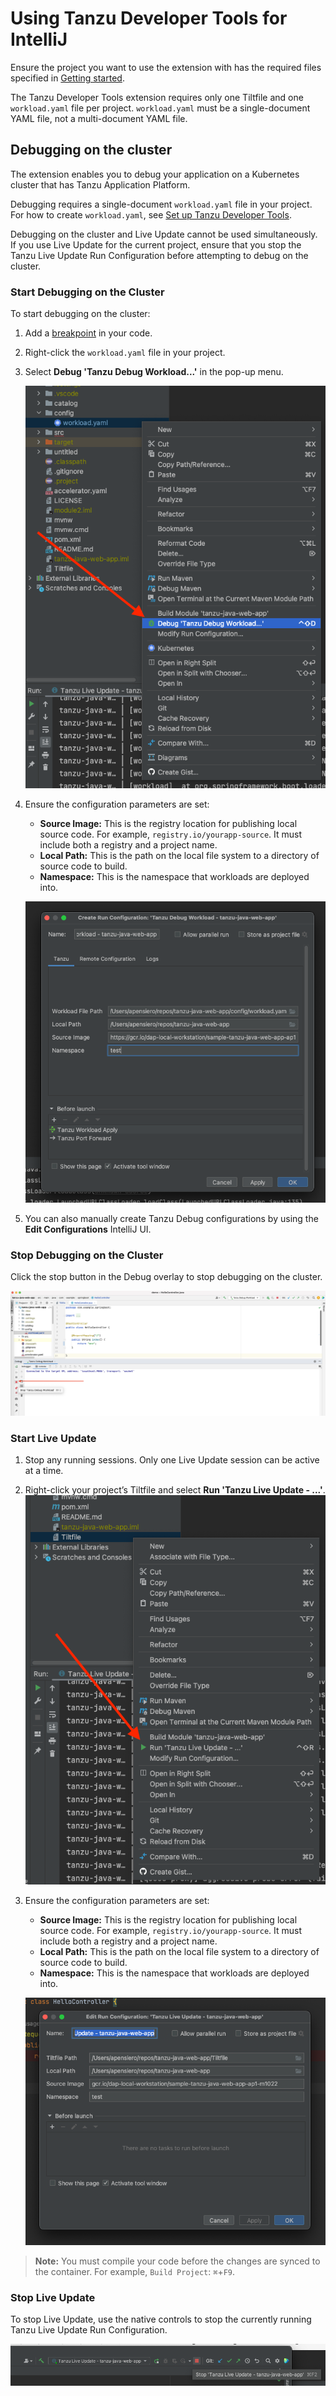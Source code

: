 # Using Tanzu Developer Tools for IntelliJ

Ensure the project you want to use the extension with has the required files specified in
[Getting started](getting-started.md).

The Tanzu Developer Tools extension requires only one Tiltfile and one `workload.yaml` file per
project. `workload.yaml` must be a single-document YAML file, not a multi-document YAML file.

## <a id="debugging"></a> Debugging on the cluster

The extension enables you to debug your application on a Kubernetes cluster that has
Tanzu Application Platform.

Debugging requires a single-document `workload.yaml` file in your project. For how to create
`workload.yaml`, see [Set up Tanzu Developer Tools](getting-started.md#set-up-tanzu-dev-tools).

Debugging on the cluster and Live Update cannot be used simultaneously.
If you use Live Update for the current project, ensure that you stop the
Tanzu Live Update Run Configuration before attempting to debug on the cluster.

### <a id="start-debugging"></a> Start Debugging on the Cluster

To start debugging on the cluster:

1. Add a [breakpoint](https://www.jetbrains.com/help/idea/using-breakpoints.html) in your code.
1. Right-click the `workload.yaml` file in your project.
1. Select **Debug 'Tanzu Debug Workload...'** in the pop-up menu.

    ![The IntelliJ interface showing the project tab with the workload.yaml file pop-up menu open and the Tanzu Debug Workload option highlighted](../images/intellij-debugWorkload.png)

1. Ensure the configuration parameters are set:
    - **Source Image:** This is the registry location for publishing local source code.
    For example, `registry.io/yourapp-source`.
    It must include both a registry and a project name.
    - **Local Path:** This is the path on the local file system to a directory of source code to build.
    - **Namespace:** This is the namespace that workloads are deployed into.

    ![Debug config parameters](../images/intellij-config.png)

1. You can also manually create Tanzu Debug configurations by using the **Edit Configurations**
IntelliJ UI.

### <a id="stop-debugging"></a> Stop Debugging on the Cluster

Click the stop button in the Debug overlay to stop debugging on the cluster.

![The IntelliJ interface showing the debug interface pointing out the stop rectangle icon and mouseover description](../images/intellij-stopDebug.png)

### <a id="start-live-update"></a> Start Live Update

1. Stop any running sessions. Only one Live Update session can be active at a time.
1. Right-click your project’s Tiltfile and select **Run 'Tanzu Live Update - ...'**.
![The IntelliJ interface showing the project tab with the Tiltfile file pop-up menu open](../images/intellij-startLiveUpdate.png)
1. Ensure the configuration parameters are set:
    - **Source Image:** This is the registry location for publishing local source code.
    For example, `registry.io/yourapp-source`. It must include both a registry and a project name.
    - **Local Path:** This is the path on the local file system to a directory of source code to build.
    - **Namespace:** This is the namespace that workloads are deployed into.

    ![Live Update config parameters](../images/intellij-liveupdate-config.png)

> **Note:** You must compile your code before the changes are synced to the container.
> For example, `Build Project`: `⌘`+`F9`.

### <a id="stop-liveupdate"></a> Stop Live Update

To stop Live Update, use the native controls to stop the currently running Tanzu Live Update Run
Configuration.

![Stop Live Update](../images/intellij-stopliveupdate.png)